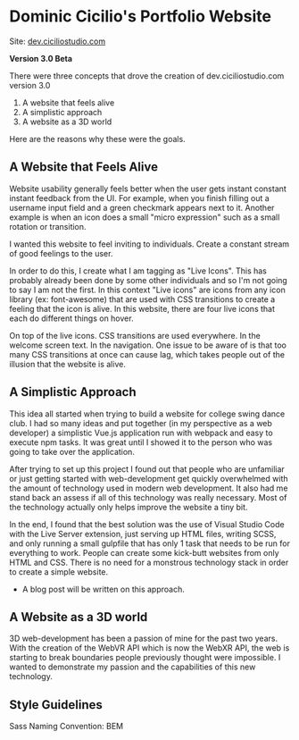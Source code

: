 # Dominic Cicilio's Portfolio Website
Site: [dev.ciciliostudio.com](http://dev.ciciliostudio.com)

**Version 3.0 Beta**

There were three concepts that drove the creation of dev.ciciliostudio.com version 3.0

1) A website that feels alive
1) A simplistic approach
1) A website as a 3D world

Here are the reasons why these were the goals.

## A Website that Feels Alive
Website usability generally feels better when the user gets instant constant instant feedback from the UI. For example, when you finish filling out a username input field and a green checkmark appears next to it. Another example is when an icon does a small "micro expression" such as a small rotation or transition.

I wanted this website to feel inviting to individuals. Create a constant stream of good feelings to the user. 

In order to do this, I create what I am tagging as "Live Icons". This has probably already been done by some other individuals and so I'm not going to say I am not the first. In this context "Live icons" are icons from any icon library (ex: font-awesome) that are used with CSS transitions to create a feeling that the icon is alive. In this website, there are four live icons that each do different things on hover.

On top of the live icons. CSS transitions are used everywhere. In the welcome screen text. In the navigation. One issue to be aware of is that too many CSS transitions at once can cause lag, which takes people out of the illusion that the website is alive.

## A Simplistic Approach
This idea all started when trying to build a website for college swing dance club. I had so many ideas and put together (in my perspective as a web developer) a simplistic Vue.js application run with webpack and easy to execute npm tasks. It was great until I showed it to the person who was going to take over the application.

After trying to set up this project I found out that people who are unfamiliar or just getting started with web-development get quickly overwhelmed with the amount of technology used in modern web development. It also had me stand back an assess if all of this technology was really necessary. Most of the technology actually only helps improve the website a tiny bit.

In the end, I found that the best solution was the use of Visual Studio Code with the Live Server extension, just serving up HTML files, writing SCSS, and only running a small gulpfile that has only 1 task that needs to be run for everything to work. People can create some kick-butt websites from only HTML and CSS. There is no need for a monstrous technology stack in order to create a simple website.

- A blog post will be written on this approach.

## A Website as a 3D world
3D web-development has been a passion of mine for the past two years. With the creation of the WebVR API which is now the WebXR API, the web is starting to break boundaries people previously thought were impossible. I wanted to demonstrate my passion and the capabilities of this new technology.

## Style Guidelines

Sass Naming Convention: BEM 